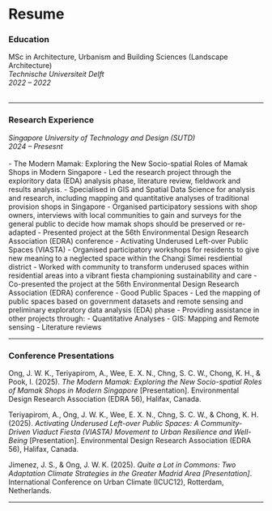 # Resume

### Education

<div class="entry">
  <div class="entry-left">
    MSc in Architecture, Urbanism and Building Sciences (Landscape Architecture)<br>
    <em>Technische Universiteit Delft</em>
  </div>
  <div class="entry-right">
    <em>2022 – 2022</em>
  </div>
</div>
<br>
<hr>

### Research Experience
<div class="entry">
  <div class="entry-left">
    <em>Singapore University of Technology and Design (SUTD)</em>
  </div>
  <div class="entry-right">
    <em>2024 – Presesnt</em>
  </div>
</div>
<br>
- The Modern Mamak: Exploring the New Socio-spatial Roles of Mamak Shops in Modern Singapore
  - Led the research project through the exploritory data (EDA) analysis phase, literature review, fieldwork and results analysis.
  - Specialised in GIS and Spatial Data Science for analysis and research, including mapping and quantitative analyses of traditional provision shops in Singapore
  - Organised participatory sessions with shop owners, interviews with local communities to gain and surveys for the general public to decide how mamak shops should be preserved or re-adapted
  - Presented project at the 56th Environmental Design Research Association (EDRA) conference
- Activating Underused Left-over Public Spaces (VIASTA)
  - Organised participatory workshops for residents to give new meaning to a neglected space within the Changi Simei resdiential district
  - Worked with community to transform underused spaces within residential areas into a vibrant fiesta championing sustainability and care
  - Co-presented the project at the 56th Environmental Design Research Association (EDRA) conference
- Good Public Spaces
  - Led the mapping of public spaces based on government datasets and remote sensing and preliminary exploratory data analysis (EDA) phase
- Providing assistance in other projects through:
  - Quantitative Analyses
  - GIS: Mapping and Remote sensing
  - Literature reviews

<hr>


### Conference Presentations

Ong, J. W. K., Teriyapirom, A., Wee, E. X. N., Chng, S. C. W., Chong, K. H., & Pook, I. (2025). *The Modern Mamak: Exploring the New Socio-spatial Roles of Mamak Shops in Modern Singapore* [Presentation]. Environmental Design Research Association (EDRA 56), Halifax, Canada.

Teriyapirom, A., Ong, J. W. K., Wee, E. X. N., Chng, S. C. W., & Chong, K. H. (2025). *Activating Underused Left-over Public Spaces: A Community-Driven Viaduct Fiesta (VIASTA) Movement to Urban Resilience and Well-Being* [Presentation]. Environmental Design Research Association (EDRA 56), Halifax, Canada.

Jimenez, J. S., & Ong, J. W. K. (2025). *Quite a Lot in Commons: Two Adaptation Climate Strategies in the Greater Madrid Area [Presentation]*. International Conference on Urban Climate (ICUC12), Rotterdam, Netherlands.

<hr>


<style>
header img {
  width: 140px !important;
  height: auto !important;
}  

header a {
  font-weight: bold;
} 

a {
  color: #b20738;
  font-weight: 400;        
  text-decoration: none;
}

a:hover {
  color: #b20738;
  text-decoration: none;
  font-weight: 400;       
}
</style>
